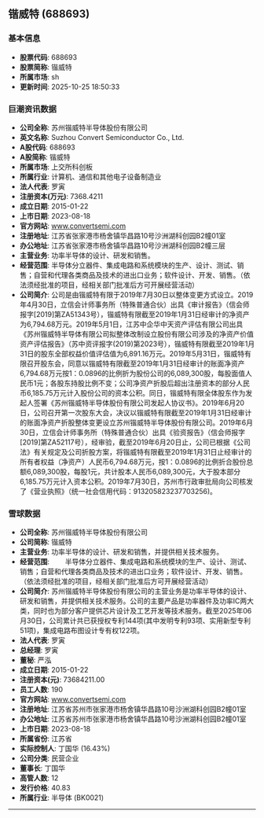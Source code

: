 ## 锴威特 (688693)

### 基本信息

- **股票代码**: 688693
- **股票简称**: 锴威特
- **所属市场**: sh
- **更新时间**: 2025-10-25 18:50:33

### 巨潮资讯数据

- **公司全称**: 苏州锴威特半导体股份有限公司
- **英文名称**: Suzhou Convert Semiconductor Co., Ltd.
- **A股代码**: 688693
- **A股简称**: 锴威特
- **所属市场**: 上交所科创板
- **所属行业**: 计算机、通信和其他电子设备制造业
- **法人代表**: 罗寅
- **注册资本(万元)**: 7368.4211
- **成立日期**: 2015-01-22
- **上市日期**: 2023-08-18
- **官方网站**: www.convertsemi.com
- **注册地址**: 江苏省张家港市杨舍镇华昌路10号沙洲湖科创园B2幢01室
- **办公地址**: 江苏省张家港市杨舍镇华昌路10号沙洲湖科创园B2幢三层
- **主营业务**: 功率半导体的设计、研发和销售。
- **经营范围**: 半导体分立器件、集成电路和系统模块的生产、设计、测试、销售；自营和代理各类商品及技术的进出口业务；软件设计、开发、销售。（依法须经批准的项目，经相关部门批准后方可开展经营活动）
- **公司简介**: 公司是由锴威特有限于2019年7月30日以整体变更方式设立。2019年4月30日，立信会计师事务所（特殊普通合伙）出具《审计报告》（信会师报字[2019]第ZA51343号），锴威特有限截至2019年1月31日经审计的净资产为6,794.68万元。2019年5月1日，江苏中企华中天资产评估有限公司出具《苏州锴威特半导体有限公司拟整体改制设立股份有限公司涉及的净资产价值资产评估报告》（苏中资评报字(2019)第2023号），锴威特有限截至2019年1月31日的股东全部权益价值评估值为6,891.16万元。2019年5月31日，锴威特有限召开股东会，同意以锴威特有限截至2019年1月31日经审计的账面净资产6,794.68万元按1：0.0896的比例折为股份公司的6,089,300股，每股面值人民币1元；各股东持股比例不变；公司净资产折股后超出注册资本的部分人民币6,185.75万元计入股份公司的资本公积。同日，锴威特有限全体股东作为发起人签署《苏州锴威特半导体股份有限公司发起人协议书》。2019年6月20日，公司召开第一次股东大会，决议以锴威特有限截至2019年1月31日经审计的账面净资产折股整体变更设立苏州锴威特半导体股份有限公司。2019年6月30日，立信会计师事务所（特殊普通合伙）出具《验资报告》（信会师报字[2019]第ZA52117号），经审验，截至2019年6月20日止，公司已根据《公司法》有关规定及公司折股方案，将锴威特有限截至2019年1月31日止经审计的所有者权益（净资产）人民币6,794.68万元，按1：0.0896的比例折合股份总额6,089,300股，每股1元，共计股本人民币6,089,300元，大于股本部分6,185.75万元计入资本公积。2019年7月30日，苏州市行政审批局向公司核发了《营业执照》（统一社会信用代码：913205823237703256)。

### 雪球数据

- **公司全称**: 苏州锴威特半导体股份有限公司
- **公司简称**: 锴威特
- **主营业务**: 功率半导体的设计、研发和销售，并提供相关技术服务。
- **经营范围**: 　　半导体分立器件、集成电路和系统模块的生产、设计、测试、销售；自营和代理各类商品及技术的进出口业务；软件设计、开发、销售。（依法须经批准的项目，经相关部门批准后方可开展经营活动）
- **公司简介**: 苏州锴威特半导体股份有限公司的主营业务是功率半导体的设计、研发和销售，并提供相关技术服务。公司的主要产品是功率器件及功率IC两大类，同时也为部分客户提供芯片设计及工艺开发等技术服务。截至2025年06月30日，公司累计共已获授权专利144项(其中发明专利93项、实用新型专利51项)，集成电路布图设计专有权122项。
- **法人代表**: 罗寅
- **总经理**: 罗寅
- **董秘**: 严泓
- **成立日期**: 2015-01-22
- **注册资本(元)**: 73684211.00
- **员工人数**: 190
- **官方网站**: www.convertsemi.com
- **注册地址**: 江苏省苏州市张家港市杨舍镇华昌路10号沙洲湖科创园B2幢01室
- **办公地址**: 江苏省苏州市张家港市杨舍镇华昌路10号沙洲湖科创园B2幢01室
- **上市日期**: 2023-08-18
- **所属省份**: 江苏省
- **实际控制人**: 丁国华 (16.43%)
- **公司分类**: 民营企业
- **董事长**: 丁国华
- **高管人数**: 12
- **发行价格**: 40.83
- **所属行业**: 半导体 (BK0021)

---